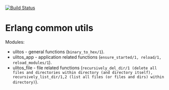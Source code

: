 [![Build Status](https://travis-ci.org/palkan/ulitos.svg?branch=master)](https://travis-ci.org/palkan/ulitos)
# Erlang common utils

Modules:

- ulitos - general functions (`binary_to_hex/1`).
- ulitos_app - application related functions (`ensure_started/1, reload/1, reload_modules/1`).
- ulitos_file - file related functions (`recursively_del_dir/1 (delete all files and directories within directory (and directory itself), recursively_list_dir/1,2 (list all files (or files and dirs) within directory)`).
